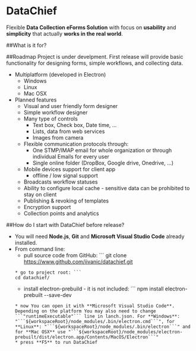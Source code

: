 # DataChief
Flexible **Data Collection eForms Solution** with focus on **usability** and **simplicity** that actually **works in the real world**.

##What is it for?

##Roadmap
Project is under develpment. First release will provide basic functionality for designing forms, simple workflows, and collecting data.
* Multiplatform (developed in Electron)
    * Windows
    * Linux
    * Mac OSX
* Planned features
    * Visual and user friendly form designer
    * Simple workflow designer
    * Many type of controls
        * Text box, Check box, Date time, ...
        * Lists, data from web services
        * Images from camera
    * Flexible communication protocols through:
        * One STMP/IMAP email for whole organization or through individual Emails for every user
        * Single online folder (DropBox, Google drive, Onedrive, ...)
    * Mobile devices support for client app
        * offline / low signal support
    * Broadcasts workflow statuses
    * Ability to configure local cache - sensitive data can be prohibited to stay on client
    * Publishing & revoking of templates
    * Encryption support
    * Collection points and analytics
    
##How do I start with DataChief before release?
* You will need **Node.js**, **Git** and **Microsoft Visual Studio Code** already installed.
* From command line:
    * pull source code from GitHub: ```
    git clone https://www.github.com/iivanic/datachief.git
    ```
    * go to project root: ```
    cd datachief/
    ```
    * install electron-prebuild - it is not included: ```
    npm install electron-prebuilt --save-dev
    ```
    * now You can open it with **Microsoft Visual Studio Code**. Depending on the platform You may also need to change ```"runtimeExecutable"``` line in lanch.json. For **Windows**: "```${workspaceRoot}/node_modules/.bin/electron.cmd```", for **Linux**: "```${workspaceRoot}/node_modules/.bin/electron```" and for **Mac OSX** use "```${workspaceRoot}/node_modules/electron-prebuilt/dist/electron.app/Contents/MacOS/Electron```"
    * press **F5** to run DataChief